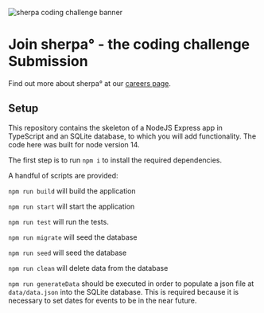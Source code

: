 ![sherpa coding challenge banner](docs/backend-engineer.png)
# Join sherpa° - the coding challenge Submission
Find out more about sherpa° at our [careers page](https://joinsherpa.com/careers).

## Setup

This repository contains the skeleton of a NodeJS Express app in TypeScript and an SQLite database, to which you will add functionality. The code here was built for node version 14.

The first step is to run `npm i` to install the required dependencies.

A handful of scripts are provided:

`npm run build` will build the application

`npm run start` will start the application 

`npm run test` will run the tests.

`npm run migrate` will seed the database 

`npm run seed` will seed the database 

`npm run clean` will delete data from the database 

`npm run generateData` should be executed in order to populate a json file at `data/data.json` into the SQLite database. This is required
because it is necessary to set dates for events to be in the near future.



